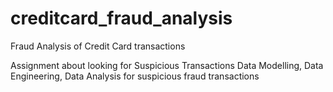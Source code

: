 # creditcard_fraud_analysis
Fraud Analysis of Credit Card transactions

Assignment about looking for Suspicious Transactions Data Modelling, Data Engineering, Data Analysis for suspicious fraud transactions
